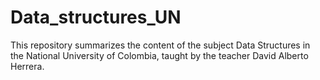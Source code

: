 # Data_structures_UN
This repository summarizes the content of the subject Data Structures in the National University of Colombia, taught by the teacher David Alberto Herrera.
